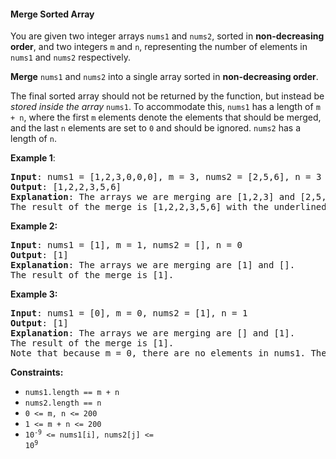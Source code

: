 #### Merge Sorted Array

You are given two integer arrays `nums1` and `nums2`, sorted in
**non-decreasing order**, and two integers `m` and `n`, representing the
number of elements in `nums1` and `nums2` respectively.

**Merge** `nums1` and `nums2` into a single array sorted in **non-decreasing
order**.

The final sorted array should not be returned by the function, but instead be
_stored inside the array_ `nums1`. To accommodate this, `nums1` has a length of
`m + n`, where the first `m` elements denote the elements that should be
merged, and the last `n` elements are set to `0` and should be ignored. `nums2`
has a length of `n`.

**Example 1**:
<pre><b>Input</b>: nums1 = [1,2,3,0,0,0], m = 3, nums2 = [2,5,6], n = 3
<b>Output</b>: [1,2,2,3,5,6]
<b>Explanation</b>: The arrays we are merging are [1,2,3] and [2,5,6].
The result of the merge is [1,2,2,3,5,6] with the underlined elements coming from nums1.
</pre>

**Example 2:**
<pre><b>Input</b>: nums1 = [1], m = 1, nums2 = [], n = 0
<b>Output</b>: [1]
<b>Explanation</b>: The arrays we are merging are [1] and [].
The result of the merge is [1].
</pre>

**Example 3:**
<pre><b>Input</b>: nums1 = [0], m = 0, nums2 = [1], n = 1
<b>Output</b>: [1]
<b>Explanation</b>: The arrays we are merging are [] and [1].
The result of the merge is [1].
Note that because m = 0, there are no elements in nums1. The 0 is only there to ensure the merge result can fit in nums1.
</pre>

**Constraints:**
* `nums1.length == m + n`
* `nums2.length == n`
* `0 <= m, n <= 200`
* `1 <= m + n <= 200`
* <code>10<sup>-9</sup> <= nums1[i], nums2[j] <= 10<sup>9</sup></code>
